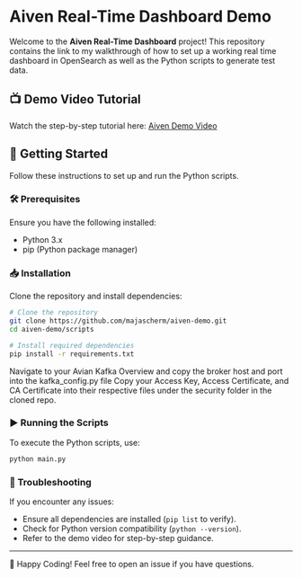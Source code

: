 # Aiven Real-Time Dashboard Demo

Welcome to the **Aiven Real-Time Dashboard** project! This repository contains the link to my walkthrough of how to set up a working real time dashboard in OpenSearch as well as the Python scripts to generate test data. 

## 📺 Demo Video Tutorial
Watch the step-by-step tutorial here: [Aiven Demo Video](https://youtu.be/1Hf3KYhmZ_w)

## 🚀 Getting Started
Follow these instructions to set up and run the Python scripts.

### 🛠 Prerequisites
Ensure you have the following installed:
- Python 3.x
- pip (Python package manager)

### 📥 Installation
Clone the repository and install dependencies:
```sh
# Clone the repository
git clone https://github.com/majascherm/aiven-demo.git
cd aiven-demo/scripts

# Install required dependencies
pip install -r requirements.txt
```
Navigate to your Avian Kafka Overview and copy the broker host and port into the kafka_config.py file
Copy your Access Key, Access Certificate, and CA Certificate into their respective files under the security folder in the cloned repo. 

### ▶️ Running the Scripts
To execute the Python scripts, use:
```sh
python main.py
```


### 🐞 Troubleshooting
If you encounter any issues:
- Ensure all dependencies are installed (`pip list` to verify).
- Check for Python version compatibility (`python --version`).
- Refer to the demo video for step-by-step guidance.

---
🚀 Happy Coding! Feel free to open an issue if you have questions.

